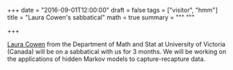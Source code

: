 +++
date = "2016-09-01T12:00:00"
draft = false
tags = ["visitor", "hmm"]
title = "Laura Cowen's sabbatical"
math = true
summary = """
"""

+++
 
[Laura Cowen](http://www.math.uvic.ca/~lcowen/) from the Department of Math and Stat at University of Victoria (Canada) will be on a sabbatical with us for 3 months.
We will be working on the applications of hidden Markov models to capture-recapture data.
